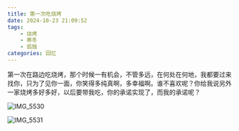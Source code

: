 ```yaml
---
title: 第一次吃烧烤
date: 2024-10-23 21:09:52
tags: 
    - 烧烤
    - 寒冬
    - 孤独
categories: 回忆
---
```

第一次在路边吃烧烤，那个时候一有机会，不管多远，在何处在何地，我都要过来找你，只为了见你一面，你笑得多纯真啊，多幸福啊。谁不喜欢呢？你给我说另外一家烧烤多好多好，以后要带我吃，你的承诺实现了，而我的承诺呢？

![IMG_5530](https://gmoonlight.oss-cn-chengdu.aliyuncs.com/img/202410232113623.jpg)

![IMG_5531](https://gmoonlight.oss-cn-chengdu.aliyuncs.com/img/202410232114956.jpg)
